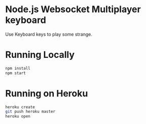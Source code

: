 # Node.js Websocket Multiplayer keyboard

Use Keyboard keys to play some strange.

# Running Locally

``` bash
npm install
npm start
```

# Running on Heroku

``` bash
heroku create
git push heroku master
heroku open
```
